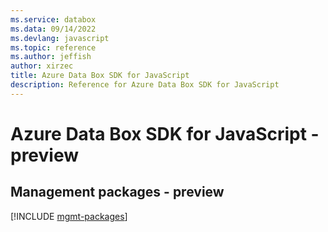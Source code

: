 ```yaml
---
ms.service: databox
ms.data: 09/14/2022
ms.devlang: javascript
ms.topic: reference
ms.author: jeffish
author: xirzec
title: Azure Data Box SDK for JavaScript
description: Reference for Azure Data Box SDK for JavaScript
---
```

# Azure Data Box SDK for JavaScript - preview

## Management packages - preview
[!INCLUDE [mgmt-packages](data-box-mgmt-index.md)]